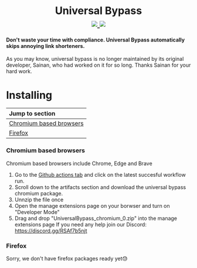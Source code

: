 <h1 align="center" font-size= "10em";>
  Universal Bypass
  <br>
  <a href="https://github.com/Universal-Bypass-Renewed/Universal-Bypass/blob/main/.github/workflows/main.yml">
  <img src="https://github.com/Universal-Bypass-Renewed/Universal-Bypass/actions/workflows/main.yml/badge.svg?branch=main">
  </a>
  <a href="https://discord.gg/RSAf7b5njt">
  <img src="https://badgen.net/badge/icon/discord?icon=discord&label=Universal+Bypass+Renewed" />
  </a>
</h1>

#### Don't waste your time with compliance. Universal Bypass automatically skips annoying link shorteners.

As you may know, universal bypass is no longer maintained by its original developer, Sainan, who had worked on it for so long. 
Thanks Sainan for your hard work.

# Installing
| Jump to section                           |
| :-------------                            |
| [Chromium based browsers](#id-chrome)     |
| [Firefox](#id-firefox)                    |

<div id='id-chrome' style="line-height: 2.5;"></div>

### Chromium based browsers</h1>

Chromium based browsers include Chrome, Edge and Brave 

1) Go to the [Github actions tab](https://github.com/Universal-Bypass-Renewed/Universal-Bypass/actions) and click on the latest succesful workflow run.
2) Scroll down to the artifacts section and download the universal bypass chromium package.
3) Unnzip the file once
4) Open the manage extensions page on your borwser and turn on "Developer Mode"
5) Drag and drop "UniversalBypass_chromium_0.zip" into the manage extensions page
If you need any help join our Discord: https://discord.gg/RSAf7b5njt

<div id='id-firefox'> </div>

### Firefox
Sorry, we don't have firefox packages ready yet😓
